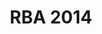 ---
layout: post
title: RBA 2014
categories: gallery
link: https://photos.app.goo.gl/hQLQgqJWJaRfmFdS8
front_img: /img/galleries/2014.jpg
---